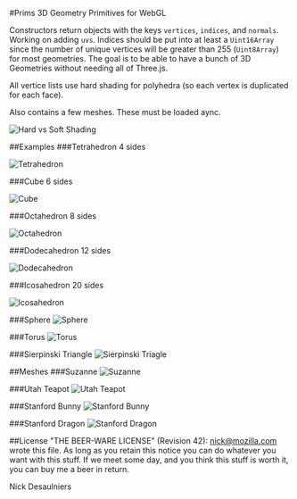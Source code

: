 #Prims
3D Geometry Primitives for WebGL

Constructors return objects with the keys `vertices`, `indices`, and `normals`.  Working on adding `uvs`.  Indices should be put into at least a `Uint16Array` since the number of unique vertices will be greater than 255 (`Uint8Array`) for most geometries.  The goal is to be able to have a bunch of 3D Geometries without needing all of Three.js.

All vertice lists use hard shading for polyhedra (so each vertex is duplicated for each face).

Also contains a few meshes.  These must be loaded aync.

![Hard vs Soft Shading](images/hard_vs_soft_shading.png)

##Examples
###Tetrahedron
4 sides

![Tetrahedron](images/tetrahedron.png)

###Cube
6 sides

![Cube](images/cube.png)

###Octahedron
8 sides

![Octahedron](images/octahedron.png)

###Dodecahedron
12 sides

![Dodecahedron](images/dodecahedron.png)

###Icosahedron
20 sides

![Icosahedron](images/icosahedron.png)

###Sphere
![Sphere](images/sphere.png)

###Torus
![Torus](images/torus.png)

###Sierpinski Triangle
![Sierpinski Triagle](images/sierpinski.png)

##Meshes
###Suzanne
![Suzanne](images/suzanne.png)

###Utah Teapot
![Utah Teapot](images/teapot.png)

###Stanford Bunny
![Stanford Bunny](images/bunny.png)

###Stanford Dragon
![Stanford Dragon](images/dragon.png)

##License
"THE BEER-WARE LICENSE" (Revision 42):
<nick@mozilla.com> wrote this file. As long as you retain this notice you can do whatever you want with this stuff. If we meet some day, and you think this stuff is worth it, you can buy me a beer in return.

Nick Desaulniers

